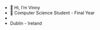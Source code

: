 - 👋 Hi, I’m Vinny
- 👀 Computer Science Student - Final Year
- 
- Dublin - Ireland


<!---
vinimasotti/vinimasotti is a ✨ special ✨ repository because its `README.md` (this file) appears on your GitHub profile.
You can click the Preview link to take a look at your changes.
--->
